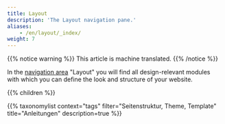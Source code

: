 ```yaml
---
title: Layout
description: 'The Layout navigation pane.'
aliases:
    - /en/layout/_index/
weight: 7
---
```


{{% notice warning %}}
This article is machine translated.
{{% /notice %}}

In the [navigation area](../administrationsbereich/aufruf-und-aufbau-des-backends/#der-navigationsbereich) "Layout" you will find all design-relevant modules with which you can define the look and structure of your website.

{{% children %}}

{{% taxonomylist context="tags" filter="Seitenstruktur, Theme, Template" title="Anleitungen" description=true %}}
